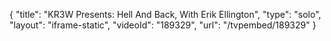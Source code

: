 {
    "title": "KR3W Presents: Hell And Back, With Erik Ellington",
    "type": "solo",
    "layout": "iframe-static",
    "videoId": "189329",
    "url": "\/tvpembed\/189329"
}